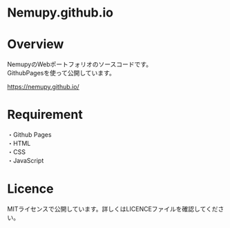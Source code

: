 # Nemupy.github.io

# Overview
NemupyのWebポートフォリオのソースコードです。    
GithubPagesを使って公開しています。    

https://nemupy.github.io/    

# Requirement
・Github Pages    
・HTML    
・CSS    
・JavaScript    

# Licence
MITライセンスで公開しています。詳しくはLICENCEファイルを確認してください。
